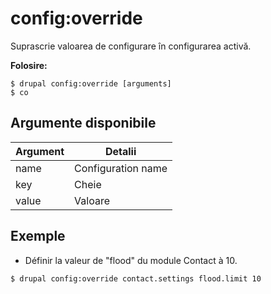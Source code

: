 # config:override
Suprascrie valoarea de configurare în configurarea activă.

**Folosire:**
```
$ drupal config:override [arguments]
$ co  
```

## Argumente disponibile
Argument | Detalii
---------|-------------
name | Configuration name
key | Cheie
value | Valoare

## Exemple
* Définir la valeur de "flood" du module Contact à 10.
```
$ drupal config:override contact.settings flood.limit 10
```
